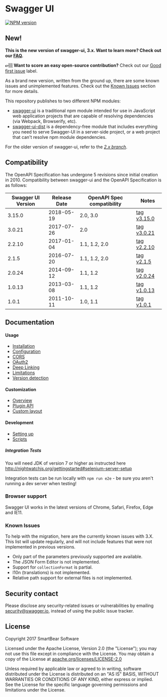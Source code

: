 # Swagger UI

[![NPM version](https://badge.fury.io/js/swagger-ui.svg)](http://badge.fury.io/js/swagger-ui)

## New!

**This is the new version of swagger-ui, 3.x. Want to learn more? Check out our [FAQ](http://swagger.io/new-ui-faq/).**

**👉🏼 Want to score an easy open-source contribution?** Check out our [Good first issue](https://github.com/swagger-api/swagger-ui/issues?q=is%3Aissue+is%3Aopen+label%3A%22Good+first+issue%22) label.

As a brand new version, written from the ground up, there are some known issues and unimplemented features. Check out the [Known Issues](#known-issues) section for more details.

This repository publishes to two different NPM modules:

* [swagger-ui](https://www.npmjs.com/package/swagger-ui) is a traditional npm module intended for use in JavaScript web application projects that are capable of resolving dependencies (via Webpack, Browserify, etc).
* [swagger-ui-dist](https://www.npmjs.com/package/swagger-ui-dist) is a dependency-free module that includes everything you need to serve Swagger-UI in a server-side project, or a web project that can't resolve npm module dependencies.

For the older version of swagger-ui, refer to the [*2.x branch*](https://github.com/swagger-api/swagger-ui/tree/2.x).

## Compatibility
The OpenAPI Specification has undergone 5 revisions since initial creation in 2010.  Compatibility between swagger-ui and the OpenAPI Specification is as follows:

Swagger UI Version | Release Date | OpenAPI Spec compatibility | Notes
------------------ | ------------ | -------------------------- | -----
3.15.0 | 2018-05-19 | 2.0, 3.0 | [tag v3.15.0](https://github.com/swagger-api/swagger-ui/tree/v3.15.0)
3.0.21 | 2017-07-26 | 2.0 | [tag v3.0.21](https://github.com/swagger-api/swagger-ui/tree/v3.0.21)
2.2.10 | 2017-01-04 | 1.1, 1.2, 2.0 | [tag v2.2.10](https://github.com/swagger-api/swagger-ui/tree/v2.2.10)
2.1.5 | 2016-07-20 | 1.1, 1.2, 2.0 | [tag v2.1.5](https://github.com/swagger-api/swagger-ui/tree/v2.1.5)
2.0.24 | 2014-09-12 | 1.1, 1.2 | [tag v2.0.24](https://github.com/swagger-api/swagger-ui/tree/v2.0.24)
1.0.13 | 2013-03-08 | 1.1, 1.2 | [tag v1.0.13](https://github.com/swagger-api/swagger-ui/tree/v1.0.13)
1.0.1 | 2011-10-11 | 1.0, 1.1 | [tag v1.0.1](https://github.com/swagger-api/swagger-ui/tree/v1.0.1)

## Documentation

#### Usage
- [Installation](docs/usage/installation.md)
- [Configuration](docs/usage/configuration.md)
- [CORS](docs/usage/cors.md)
- [OAuth2](docs/usage/oauth2.md)
- [Deep Linking](docs/usage/deep-linking.md)
- [Limitations](docs/usage/limitations.md)
- [Version detection](docs/usage/version-detection.md)

#### Customization
- [Overview](docs/customization/overview.md)
- [Plugin API](docs/customization/plugin-api.md)
- [Custom layout](docs/customization/custom-layout.md)

#### Development
- [Setting up](docs/development/setting-up.md)
- [Scripts](docs/development/scripts.md)

##### Integration Tests

You will need JDK of version 7 or higher as instructed here
http://nightwatchjs.org/gettingstarted#selenium-server-setup

Integration tests can be run locally with `npm run e2e` - be sure you aren't running a dev server when testing!

### Browser support
Swagger UI works in the latest versions of Chrome, Safari, Firefox, Edge and IE11.

### Known Issues

To help with the migration, here are the currently known issues with 3.X. This list will update regularly, and will not include features that were not implemented in previous versions.

- Only part of the parameters previously supported are available.
- The JSON Form Editor is not implemented.
- Support for `collectionFormat` is partial.
- l10n (translations) is not implemented.
- Relative path support for external files is not implemented.

## Security contact

Please disclose any security-related issues or vulnerabilities by emailing [security@swagger.io](mailto:security@swagger.io), instead of using the public issue tracker.

## License

Copyright 2017 SmartBear Software

Licensed under the Apache License, Version 2.0 (the "License");
you may not use this file except in compliance with the License.
You may obtain a copy of the License at [apache.org/licenses/LICENSE-2.0](http://www.apache.org/licenses/LICENSE-2.0)

Unless required by applicable law or agreed to in writing, software
distributed under the License is distributed on an "AS IS" BASIS,
WITHOUT WARRANTIES OR CONDITIONS OF ANY KIND, either express or implied.
See the License for the specific language governing permissions and
limitations under the License.
